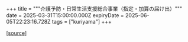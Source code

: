 +++
title = """介護予防・日常生活支援総合事業（指定・加算の届け出）"""
date = 2025-03-31T15:00:00.000Z
expiryDate = 2025-06-05T22:23:16.728Z
tags = ["kuriyama"]
+++


[[source]](https://www.town.kuriyama.hokkaido.jp/soshiki/43/1784.html)
